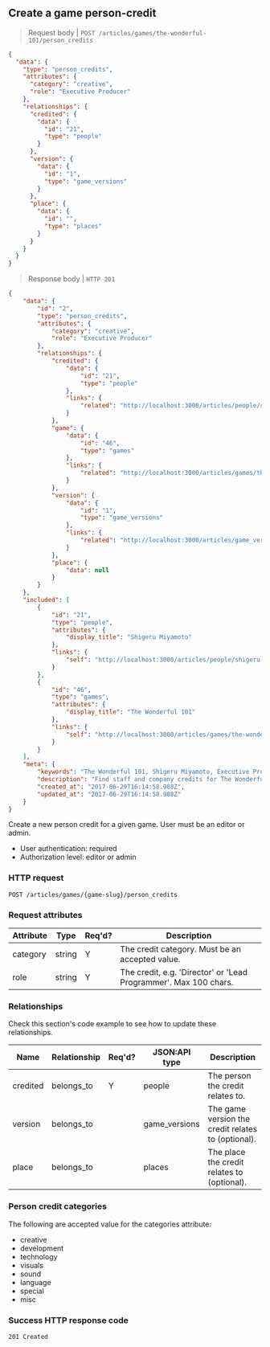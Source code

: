 ## <a name="game_person_credits_create"></a>Create a game person-credit

> Request body | `POST /articles/games/the-wonderful-101/person_credits`

```JSON
{
  "data": {
    "type": "person_credits",
    "attributes": {
      "category": "creative",
      "role": "Executive Producer"
    },
    "relationships": {
      "credited": {
        "data": {
          "id": "21",
          "type": "people"
        }
      },
      "version": {
        "data": {
          "id": "1",
          "type": "game_versions"
        }
      },
      "place": {
        "data": {
          "id": "",
          "type": "places"
        }
      }
    }
  }
}
```

> Response body | `HTTP 201`

```JSON
{
    "data": {
        "id": "2",
        "type": "person_credits",
        "attributes": {
            "category": "creative",
            "role": "Executive Producer"
        },
        "relationships": {
            "credited": {
                "data": {
                    "id": "21",
                    "type": "people"
                },
                "links": {
                    "related": "http://localhost:3000/articles/people/shigeru-miyamoto"
                }
            },
            "game": {
                "data": {
                    "id": "46",
                    "type": "games"
                },
                "links": {
                    "related": "http://localhost:3000/articles/games/the-wonderful-101"
                }
            },
            "version": {
                "data": {
                    "id": "1",
                    "type": "game_versions"
                },
                "links": {
                    "related": "http://localhost:3000/articles/game_versions/1"
                }
            },
            "place": {
                "data": null
            }
        }
    },
    "included": [
        {
            "id": "21",
            "type": "people",
            "attributes": {
                "display_title": "Shigeru Miyamoto"
            },
            "links": {
                "self": "http://localhost:3000/articles/people/shigeru-miyamoto"
            }
        },
        {
            "id": "46",
            "type": "games",
            "attributes": {
                "display_title": "The Wonderful 101"
            },
            "links": {
                "self": "http://localhost:3000/articles/games/the-wonderful-101"
            }
        }
    ],
    "meta": {
        "keywords": "The Wonderful 101, Shigeru Miyamoto, Executive Producer, person, credit, dbljump, video games, pc games, gaming",
        "description": "Find staff and company credits for The Wonderful 101 at Dbljump, the video game reference.",
        "created_at": "2017-06-29T16:14:58.988Z",
        "updated_at": "2017-06-29T16:14:58.988Z"
    }
}
```

Create a new person credit for a given game. User must be an editor or admin.

* User authentication: required
* Authorization level: editor or admin

### HTTP request

`POST /articles/games/{game-slug}/person_credits`

### Request attributes

Attribute | Type | Req'd? | Description
--------- | ---- | ------ | -----------
category | string | Y | The credit category. Must be an accepted value.
role | string | Y | The credit, e.g. 'Director' or 'Lead Programmer'. Max 100 chars.

### Relationships

Check this section's code example to see how to update these relationships.

Name | Relationship | Req'd? | JSON:API type | Description
---- | ------------ | ------ | ------------- | -----------
credited | belongs_to | Y | people | The person the credit relates to.
version | belongs_to | | game_versions | The game version the credit relates to (optional).
place | belongs_to | | places | The place the credit relates to (optional).

### <a name="person_credit_categories"></a>Person credit categories

The following are accepted value for the categories attribute:

* creative
* development
* technology
* visuals
* sound
* language
* special
* misc

### Success HTTP response code

`201 Created`
